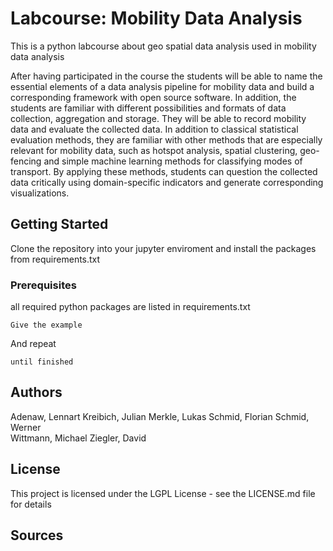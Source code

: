 
# Labcourse: Mobility Data Analysis
  
This is a python labcourse about geo spatial data analysis used in mobility data analysis

After having participated in the course the students will be able to name the essential elements of a data analysis pipeline for mobility data and build a corresponding framework with open source software. In addition, the students are familiar with different possibilities and formats of data collection, aggregation and storage. They will be able to record mobility data and evaluate the collected data. In addition to classical statistical evaluation methods, they are familiar with other methods that are especially relevant for mobility data, such as hotspot analysis, spatial clustering, geo-fencing and simple machine learning methods for classifying modes of transport. By applying these methods, students can question the collected data critically using domain-specific indicators and generate corresponding visualizations.
  
## Getting Started
Clone the repository into your jupyter enviroment and install the packages from requirements.txt

  
### Prerequisites
all required python packages are listed in requirements.txt
  
  
```
Give the example
```
  
And repeat
  
```
until finished
```
  
## Authors
Adenaw, Lennart 
Kreibich, Julian 
Merkle, Lukas
Schmid, Florian 
Schmid, Werner  
Wittmann, Michael 
Ziegler, David
  
## License
This project is licensed under the LGPL License - see the LICENSE.md file for details
 
 
## Sources
